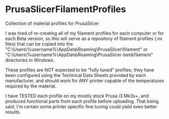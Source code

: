 # PrusaSlicerFilamentProfiles
Collection of material profiles for PrusaSlicer

I was tired of re-creating all of my filament profiles for each computer or for each Beta version, so this will serve as a repository of filament profiles (.ini files) that can be copied into the "C:\Users\\%username%\AppData\Roaming\PrusaSlicer\filament" or "C:\Users\\%username%\AppData\Roaming\PrusaSlicer-beta\filament" directories in Windows.

These profiles are NOT expected to be "fully tuned" profiles; they have been configured using the Technical Data Sheets provided by each manufacturer, and should work for ANY printer capable of the temperatures required by the material.

I have TESTED each profile on my mostly stock Prusa i3 Mk3s+, and produced functional parts from each profile before uploading.  That being said, I'm certain some printer specific fine tuning could yield even better results.
